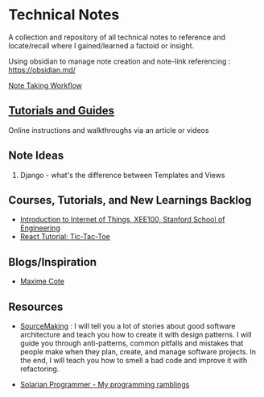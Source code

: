 # Technical Notes

A collection and repository of all technical notes to reference and locate/recall where I gained/learned a factoid or insight.

Using obsidian to manage note creation and note-link referencing : <https://obsidian.md/>

[Note Taking Workflow](_inbox/Note%20Taking%20Workflow.md)

## [Tutorials and Guides](Tutorials%20and%20Guides.md)

Online instructions and walkthroughs via an article or videos

## Note Ideas

1. Django - what's the difference between Templates and Views

## Courses, Tutorials, and New Learnings Backlog

- [Introduction to Internet of Things, XEE100, Stanford School of Engineering](https://online.stanford.edu/courses/xee100-introduction-internet-things)
- [React Tutorial: Tic-Tac-Toe](https://react.dev/learn/tutorial-tic-tac-toe)

## Blogs/Inspiration

- [Maxime Cote](https://www.maximecote.me/)

## Resources

- [SourceMaking](https://sourcemaking.com/) : I will tell you a lot of stories about good software architecture and teach you how to create it with design patterns. I will guide you through anti-patterns, common pitfalls and mistakes that people make when they plan, create, and manage software projects. In the end, I will teach you 
how to smell a bad code and improve it with refactoring.

- [Solarian Programmer - My programming ramblings](https://solarianprogrammer.com/)
